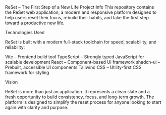 ReSet – The First Step of a New Life
Project Info
This repository contains the ReSet web application, a modern and responsive platform designed to help users reset their focus, rebuild their habits, and take the first step toward a productive new life.

Technologies Used

ReSet is built with a modern full-stack toolchain for speed, scalability, and reliability:

Vite – Frontend build tool
TypeScript – Strongly typed JavaScript for scalable development
React – Component-based UI framework
shadcn-ui – Prebuilt, accessible UI components
Tailwind CSS – Utility-first CSS framework for styling

Vision

ReSet is more than just an application. It represents a clean slate and a fresh opportunity to build consistency, focus, and long-term growth. The platform is designed to simplify the reset process for anyone looking to start again with clarity and purpose.